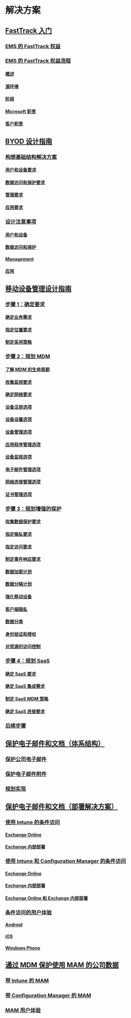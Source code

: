 # 解决方案
## [FastTrack 入门](enterprise-mobility-fasttrack-program.md)
### [EMS 的 FastTrack 权益](fasttrack-center-benefit-for-enterprise-mobility-suite-ems.md)
### [EMS 的 FastTrack 权益流程](fasttrack-center-benefit-process-for-enterprise-mobility-suite-ems.md)
#### [概述](fasttrack-center-benefit-process-for-ems-overview.md)
#### [源环境](fasttrack-center-benefit-process-for-ems-environment-expectations.md)
#### [阶段](fasttrack-center-benefit-process-for-ems-phases.md)
#### [Microsoft 职责](fasttrack-center-benefit-process-for-ems-microsoft-responsibilities.md)
#### [客户职责](fasttrack-center-benefit-process-for-ems-your-responsibilities.md)
## [BYOD 设计指南](byod-design-considerations-guide.md)
### [构想基础结构解决方案](byod-envisioning-the-byod-infrastructure-solution.md)
#### [用户和设备要求](byod-user-device-reqs.md)
#### [数据访问和保护要求](byod-data-access-protection-reqs.md)
#### [管理要求](byod-management-reqs.md)
#### [应用要求](byod-app-reqs.md)
### [设计注意事项](byod-design-considerations.md)
#### [用户和设备](byod-user-and-device-considerations.md)
#### [数据访问和保护](byod-data-access-and-protection-considerations.md)
#### [Management](byod-management-considerations.md)
#### [应用](byod-app-considerations.md)
## [移动设备管理设计指南](mdm-design-considerations-guide.md)
### [步骤 1：确定要求](mdm-step-1-identify-your-mobile-device-management-requirements.md)
#### [确定业务需求](mdm-identify-business-needs.md)
#### [指定位置要求](mdm-specify-mdm-location-requirements.md)
#### [制定采用策略](mdm-develop-mdm-adoption-strategy.md)
### [步骤 2：规划 MDM](mdm-step-2-plan-for-mobile-device-management.md)
#### [了解 MDM 的生命周期](mdm-understand-mdm-lifecycle.md)
#### [收集监视要求](mdm-gather-monitoring-requirements.md)
#### [确定网络要求](mdm-determine-network-requirements.md)
#### [设备注册选项](mdm-device-enrollment-options.md)
#### [设备设置选项](mdm-device-provisioning-options.md)
#### [设备管理选项](mdm-device-management-options.md)
#### [应用程序管理选项](mdm-application-management-options.md)
#### [设备监视选项](mdm-device-monitoring-options.md)
#### [电子邮件管理选项](mdm-email-management-options.md)
#### [网络连接管理选项](mdm-network-connectivity-management-options.md)
#### [证书管理选项](mdm-certificate-management-options.md)
### [步骤 3：规划增强的保护](mdm-step-3-plan-enhancing-mobile-devices-protection.md)
#### [收集数据保护要求](mdm-gather-data-protection-requirements.md)
#### [指定隐私要求](mdm-specify-privacy-requirements.md)
#### [指定访问要求](mdm-specify-your-access-requirements.md)
#### [制定事件响应要求](mdm-develop-incident-response-requirements.md)
#### [数据加密计划](mdm-data-encryption.md)
#### [数据分隔计划](mdm-data-segregation.md)
#### [强化移动设备](mdm-hardening-mobile-devices.md)
#### [客户端隐私](mdm-client-privacy.md)
#### [数据分类](mdm-data-classification.md)
#### [身份验证和授权](mdm-authentication-authorization.md)
#### [对资源的访问控制](mdm-access-control-resources.md)
### [步骤 4：规划 SaaS](mdm-step-4-plan-for-software-as-a-service-mobile-device-management.md)
#### [确定 SaaS 要求](mdm-identify-saas-requirements.md)
#### [确定 SaaS 集成需求](mdm-identify-saas-solution-infrastructure-integration-needs.md)
#### [制定 SaaS MDM 策略](mdm-develop-saas-mdm-strategy.md)
#### [确定 SaaS 连接要求](mdm-identify-saas-connectivity-requirements.md)
### [后续步骤](mdm-next-steps-and-additional-resources.md)
## [保护电子邮件和文档（体系结构）](architecture-guidance-for-protecting-company-email-and-documents.md)
### [保护公司电子邮件](protect-corporate-email-documents.md)
### [保护电子邮件附件](protect-email-attachments.md)
### [规划实现](implement-solution.md)
## [保护电子邮件和文档（部署解决方案）](learn-how-to-deploy-a-solution-for-protecting-company-email-and-documents.md)
### [使用 Intune 的条件访问](conditional-access-intune.md)
#### [Exchange Online](conditional-access-intune-exchange-online.md)
#### [Exchange 内部部署](conditional-access-intune-exchange.md)
### [使用 Intune 和 Configuration Manager 的条件访问](conditional-access-intune-configmgr.md)
#### [Exchange Online](conditional-access-intune-configmgr-exchange-online.md)
#### [Exchange 内部部署](conditional-access-intune-configmgr-exchange.md)
#### [Exchange Online 和 Exchange 内部部署](conditional-access-intune-configmgr-coexist.md)
### [条件访问的用户体验](end-user-experience-conditional-access.md)
#### [Android](end-user-experience-conditional-access-android.md)
#### [iOS](end-user-experience-conditional-access-ios.md)
#### [Windows Phone](end-user-experience-conditional-access-winphone.md)
## [通过 MDM 保护使用 MAM 的公司数据](protect-company-data-on-mobile-devices-through-application-management-policies.md)
### [带 Intune 的 MAM](MAM-intune.md)
### [带 Configuration Manager 的 MAM](MAM-configmgr.md)
### [MAM 用户体验](end-user-experience-MAM.md)


<!--HONumber=Jul16_HO1-->


